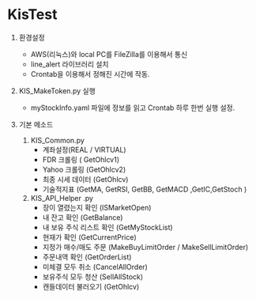 # KisTest

1. 환경설정
    - AWS(리눅스)와 local PC를 FileZilla를 이용해서 통신
    - line_alert 라이브러리 설치
    - Crontab을 이용해서 정해진 시간에 작동.
    
2. KIS_MakeToken.py 실행
    - myStockInfo.yaml 파일에 정보를 읽고 Crontab 하루 한번 실행 설정.
    
3. 기본 메소드
    1. KIS_Common.py
        - 계좌설정(REAL / VIRTUAL)
        - FDR 크롤링 ( GetOhlcv1)
        - Yahoo 크롤링 (GetOhlcv2)
        - 최종 시세 데이터 (GetOhlcv)
        - 기술적지표 (GetMA, GetRSI, GetBB, GetMACD ,GetIC,GetStoch )
    2. KIS_API_Helper .py
        - 장이 열렸는지 확인 (ISMarketOpen)
        - 내 잔고 확인 (GetBalance)
        - 내 보유 주식 리스트 확인 (GetMyStockList)
        - 현재가 확인 (GetCurrentPrice)
        - 지정가 매수/매도 주문 (MakeBuyLimitOrder / MakeSellLimitOrder)
        - 주문내역 확인 (GetOrderList)
        - 미체결 모두 취소 (CancelAllOrder)
        - 보유주식 모두 청산 (SellAllStock)
        - 캔들데이터 불러오기 (GetOhlcv)
